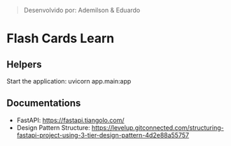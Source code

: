 > Desenvolvido por: Ademilson & Eduardo

# Flash Cards Learn

## Helpers
Start the application: uvicorn app.main:app

## Documentations
- FastAPI: https://fastapi.tiangolo.com/
- Design Pattern Structure: https://levelup.gitconnected.com/structuring-fastapi-project-using-3-tier-design-pattern-4d2e88a55757
